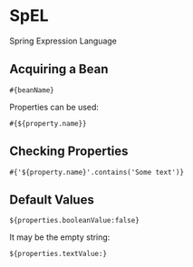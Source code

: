 # SpEL

Spring Expression Language

## Acquiring a Bean

```
#{beanName}
```

Properties can be used:

```
#{${property.name}}
```

## Checking Properties

```
#{'${property.name}'.contains('Some text')}
```

## Default Values

```
${properties.booleanValue:false}
```

It may be the empty string:

```
${properties.textValue:}
```



